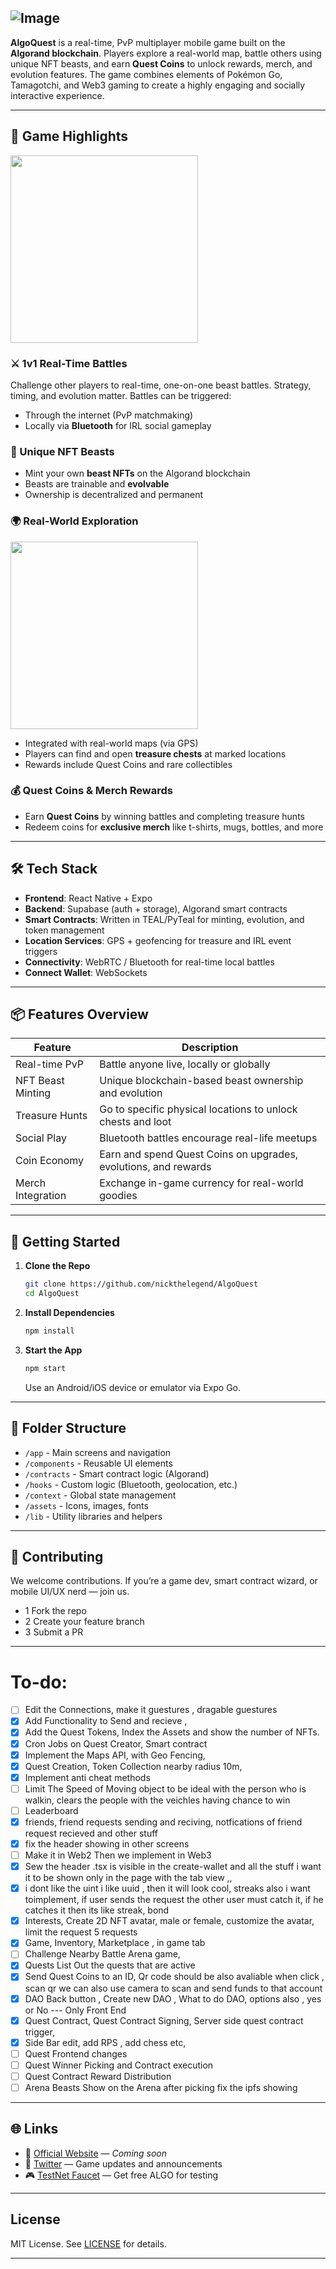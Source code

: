 ![Image](https://github.com/user-attachments/assets/89cc9c2e-d389-4eda-9c82-6d24e26224d5)
---
**AlgoQuest** is a real-time, PvP multiplayer mobile game built on the **Algorand blockchain**. Players explore a real-world map, battle others using unique NFT beasts, and earn **Quest Coins** to unlock rewards, merch, and evolution features. The game combines elements of Pokémon Go, Tamagotchi, and Web3 gaming to create a highly engaging and socially interactive experience.

---

## 🐉 Game Highlights

<img src="https://github.com/user-attachments/assets/4f2840d1-0568-4c4d-ad23-02e243ff0753" width="300"/>

### ⚔️ 1v1 Real-Time Battles

Challenge other players to real-time, one-on-one beast battles. Strategy, timing, and evolution matter. Battles can be triggered:

* Through the internet (PvP matchmaking)
* Locally via **Bluetooth** for IRL social gameplay

### 🧬 Unique NFT Beasts

* Mint your own **beast NFTs** on the Algorand blockchain
* Beasts are trainable and **evolvable**
* Ownership is decentralized and permanent

### 🌍 Real-World Exploration
<img src="https://github.com/user-attachments/assets/4bfd5fe7-a0e3-44ea-8a32-c557cb0efc5c" width="300"/>

* Integrated with real-world maps (via GPS)
* Players can find and open **treasure chests** at marked locations
* Rewards include Quest Coins and rare collectibles

### 💰 Quest Coins & Merch Rewards

* Earn **Quest Coins** by winning battles and completing treasure hunts
* Redeem coins for **exclusive merch** like t-shirts, mugs, bottles, and more

---

## 🛠️ Tech Stack

* **Frontend**: React Native + Expo
* **Backend**: Supabase (auth + storage), Algorand smart contracts
* **Smart Contracts**: Written in TEAL/PyTeal for minting, evolution, and token management
* **Location Services**: GPS + geofencing for treasure and IRL event triggers
* **Connectivity**: WebRTC / Bluetooth for real-time local battles
* **Connect Wallet**: WebSockets

---

## 📦 Features Overview

| Feature           | Description                                                     |
| ----------------- | --------------------------------------------------------------- |
| Real-time PvP     | Battle anyone live, locally or globally                         |
| NFT Beast Minting | Unique blockchain-based beast ownership and evolution           |
| Treasure Hunts    | Go to specific physical locations to unlock chests and loot     |
| Social Play       | Bluetooth battles encourage real-life meetups                   |
| Coin Economy      | Earn and spend Quest Coins on upgrades, evolutions, and rewards |
| Merch Integration | Exchange in-game currency for real-world goodies                |

---

## 🚀 Getting Started

1. **Clone the Repo**

   ```bash
   git clone https://github.com/nickthelegend/AlgoQuest
   cd AlgoQuest
   ```

2. **Install Dependencies**

   ```bash
   npm install
   ```

3. **Start the App**

   ```bash
   npm start
   ```

   Use an Android/iOS device or emulator via Expo Go.

---

## 🧱 Folder Structure

* `/app` - Main screens and navigation
* `/components` - Reusable UI elements
* `/contracts` - Smart contract logic (Algorand)
* `/hooks` - Custom logic (Bluetooth, geolocation, etc.)
* `/context` - Global state management
* `/assets` - Icons, images, fonts
* `/lib` - Utility libraries and helpers


---

## 🤝 Contributing

We welcome contributions. If you’re a game dev, smart contract wizard, or mobile UI/UX nerd — join us.

   * 1 Fork the repo 
   * 2 Create your feature branch 
   * 3 Submit a PR
---

# To-do:
* [ ] Edit the Connections, make it guestures , dragable guestures
* [X] Add Functionality to Send and recieve ,
* [X] Add the Quest Tokens, Index the Assets and show the number of NFTs.
* [X] Cron Jobs on Quest Creator, Smart contract
* [X] Implement the Maps API, with Geo Fencing,
* [X] Quest Creation, Token Collection nearby radius 10m,
* [X] Implement anti cheat methods
* [ ] Limit The Speed of Moving object to be ideal with the person who is walkin, clears the people with the veichles having chance to win
* [ ] Leaderboard
* [X] friends, friend requests sending and reciving, notfications of friend request recieved and other stuff
* [X] fix the header showing in other screens
* [ ] Make it in Web2 Then we implement in Web3
* [X] Sew the header .tsx is visible in the create-wallet and all the stuff i want it to be shown only in the page with the tab view ,, 
* [X]  i dont like the uint i like uuid , then it will look cool, streaks also i want toimplement, if user sends the request the other user must catch it, if he catches it then its like streak, bond
* [X] Interests, Create 2D NFT avatar, male or female, customize the avatar, limit the request 5 requests
* [X] Game, Inventory,  Marketplace , in game tab
* [ ] Challenge Nearby Battle Arena game, 
* [X] Quests List Out the quests that are active
* [X] Send Quest Coins to an ID, Qr code should be also avaliable when click , scan qr we can also use camera to scan and send funds to that account
* [X] DAO Back button , Create new DAO , What to do DAO, options also , yes or No --- Only Front End
* [X] Quest Contract, Quest Contract Signing, Server side quest contract trigger,
* [X] Side Bar edit, add RPS , add chess etc, 
* [ ] Quest Frontend changes
* [ ] Quest Winner Picking and Contract execution
* [ ] Quest Contract Reward Distribution
* [ ] Arena Beasts Show on the Arena after picking fix the ipfs showing

---

## 🌐 Links

* 🔗 [Official Website](#) — *Coming soon*
* 📣 [Twitter](#) — Game updates and announcements
* 🎮 [TestNet Faucet](#) — Get free ALGO for testing
---

## License

MIT License. See [LICENSE](LICENSE) for details.

---






